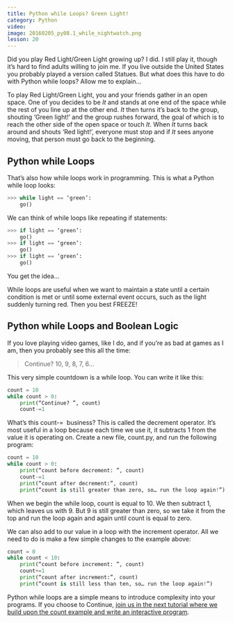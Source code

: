 ```yaml
---
title: Python while Loops? Green Light!
category: Python
video:
image: 20160205_py08.1_while_nightwatch.png
lesson: 20
---
```


Did you play Red Light/Green Light growing up? I did. I still play it, though it’s hard to find adults willing to join me. If you live outside the United States you probably played a version called Statues. But what does this have to do with Python while loops? Allow me to explain…

To play Red Light/Green Light, you and your friends gather in an open space. One of you decides to be _It_ and stands at one end of the space while the rest of you line up at the other end. _It_ then turns it’s back to the group, shouting ‘Green light!’ and the group rushes forward, the goal of which is to reach the other side of the open space or touch _It_. When _It_ turns back around and shouts ‘Red light!’, everyone must stop and if _It_ sees anyone moving, that person must go back to the beginning.

## Python while Loops

That’s also how while loops work in programming. This is what a Python while loop looks:

```python
>>> while light == ‘green’:
    go()

```

We can think of while loops like repeating if statements:

```python
>>> if light == ‘green’:
    go()
>>> if light == ‘green’:
    go()
>>> if light == ‘green’:
    go()
```

You get the idea…

While loops are useful when we want to maintain a state until a certain condition is met or until some external event occurs, such as the light suddenly turning red. Then you best FREEZE!

## Python while Loops and Boolean Logic

If you love playing video games, like I do, and if you’re as bad at games as I am, then you probably see this all the time:

> Continue? 10, 9, 8, 7, 6...

This very simple countdown is a while loop. You can write it like this:

```python
count = 10
while count > 0:
    print(“Continue? ”, count)
    count-=1
```

What’s this <span class="lang:python decode:true crayon-inline ">count-=</span>  business? This is called the decrement operator. It’s most useful in a loop because each time we use it, it subtracts 1 from the value it is operating on. Create a new file, count.py, and run the following program:

```python
count = 10
while count > 0:
    print(“count before decrement: ”, count)
    count-=1
    print(“count after decrement:”, count)
    print(“count is still greater than zero, so… run the loop again!”)
```

When we begin the while loop, count is equal to 10\. We then subtract 1, which leaves us with 9\. But 9 is still greater than zero, so we take it from the top and run the loop again and again until count is equal to zero.

We can also add to our value in a loop with the increment operator. All we need to do is make a few simple changes to the example above:

```python
count = 0
while count < 10:
    print(“count before increment: ”, count)
    count+=1
    print(“count after increment:”, count)
    print(“count is still less than ten, so… run the loop again!”)
```

Python while loops are a simple means to introduce complexity into your programs. If you choose to Continue, [join us in the next tutorial where we build upon the count example and write an interactive program](https://thehelloworldprogram.com/python/python-loop-control/).
